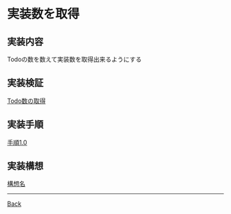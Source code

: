 # 実装数を取得
## 実装内容
Todoの数を数えて実装数を取得出来るようにする
## 実装検証
[Todo数の取得](./ValidateTodoCount/README.md)  
## 実装手順
[手順1.0](./Process1.0/README.md)  
## 実装構想
[構想名](./__Schema/README.md)  

---
[Back](../README.md)  
